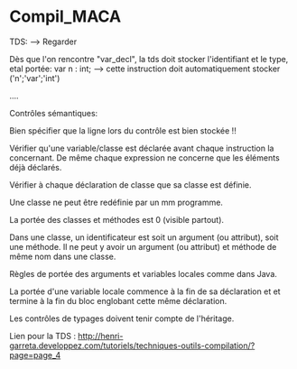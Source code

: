 # Compil_MACA

TDS: --> Regarder 

Dès que l'on rencontre "var_decl", la tds doit stocker l'identifiant et le type, etal portée:
    var n : int; --> cette instruction doit automatiquement stocker ('n';'var';'int')

....

Contrôles sémantiques:

Bien spécifier que la ligne lors du contrôle est bien stockée !!

Vérifier qu'une variable/classe est déclarée avant chaque instruction la concernant. De même chaque expression ne concerne que les éléments déjà déclarés.

Vérifier à chaque déclaration de classe que sa classe est définie.

Une classe ne peut être redéfinie par un mm programme.

La portée des classes et méthodes est 0 (visible partout).

Dans une classe, un identificateur est soit un argument (ou attribut), soit une méthode. Il ne peut y avoir un argument (ou attribut) et méthode de même nom dans une classe.

Règles de portée des arguments et variables locales comme dans Java.

La portée d'une variable locale commence à la fin de sa déclaration et et termine à la fin du bloc englobant cette même déclaration.

Les contrôles de typages doivent tenir compte de l'héritage.

Lien pour la TDS : http://henri-garreta.developpez.com/tutoriels/techniques-outils-compilation/?page=page_4
